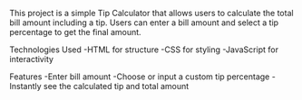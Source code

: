 This project is a simple Tip Calculator that allows users to calculate the total bill amount including a tip. Users can enter a bill amount and select a tip percentage to get the final amount.

Technologies Used
-HTML for structure
-CSS for styling
-JavaScript for interactivity

Features
-Enter bill amount
-Choose or input a custom tip percentage
-Instantly see the calculated tip and total amount
